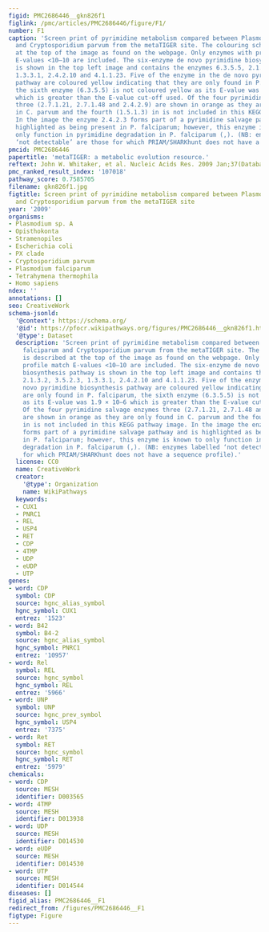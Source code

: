 ```yaml
---
figid: PMC2686446__gkn826f1
figlink: /pmc/articles/PMC2686446/figure/F1/
number: F1
caption: 'Screen print of pyrimidine metabolism compared between Plasmodium falciparum
  and Cryptosporidium parvum from the metaTIGER site. The colouring scheme is described
  at the top of the image as found on the webpage. Only enzymes with profile match
  E-values <10–10 are included. The six-enzyme de novo pyrimidine biosynthesis pathway
  is shown in the top left image and contains the enzymes 6.3.5.5, 2.1.3.2, 3.5.2.3,
  1.3.3.1, 2.4.2.10 and 4.1.1.23. Five of the enzyme in the de novo pyrimidine biosynthesis
  pathway are coloured yellow indicating that they are only found in P. falciparum,
  the sixth enzyme (6.3.5.5) is not coloured yellow as its E-value was 1.9 × 10–6
  which is greater than the E-value cut-off used. Of the four pyrimidine salvage enzymes
  three (2.7.1.21, 2.7.1.48 and 2.4.2.9) are shown in orange as they are only found
  in C. parvum and the fourth (1.5.1.3) in is not included in this KEGG pathway image.
  In the image the enzyme 2.4.2.3 forms part of a pyrimidine salvage pathway and is
  highlighted as being present in P. falciparum; however, this enzyme is known to
  only function in pyrimidine degradation in P. falciparum (,). (NB: enzymes labelled
  ‘not detectable’ are those for which PRIAM/SHARKhunt does not have a sequence profile).'
pmcid: PMC2686446
papertitle: 'metaTIGER: a metabolic evolution resource.'
reftext: John W. Whitaker, et al. Nucleic Acids Res. 2009 Jan;37(Database issue):D531-D538.
pmc_ranked_result_index: '107018'
pathway_score: 0.7585705
filename: gkn826f1.jpg
figtitle: Screen print of pyrimidine metabolism compared between Plasmodium falciparum
  and Cryptosporidium parvum from the metaTIGER site
year: '2009'
organisms:
- Plasmodium sp. A
- Opisthokonta
- Stramenopiles
- Escherichia coli
- PX clade
- Cryptosporidium parvum
- Plasmodium falciparum
- Tetrahymena thermophila
- Homo sapiens
ndex: ''
annotations: []
seo: CreativeWork
schema-jsonld:
  '@context': https://schema.org/
  '@id': https://pfocr.wikipathways.org/figures/PMC2686446__gkn826f1.html
  '@type': Dataset
  description: 'Screen print of pyrimidine metabolism compared between Plasmodium
    falciparum and Cryptosporidium parvum from the metaTIGER site. The colouring scheme
    is described at the top of the image as found on the webpage. Only enzymes with
    profile match E-values <10–10 are included. The six-enzyme de novo pyrimidine
    biosynthesis pathway is shown in the top left image and contains the enzymes 6.3.5.5,
    2.1.3.2, 3.5.2.3, 1.3.3.1, 2.4.2.10 and 4.1.1.23. Five of the enzyme in the de
    novo pyrimidine biosynthesis pathway are coloured yellow indicating that they
    are only found in P. falciparum, the sixth enzyme (6.3.5.5) is not coloured yellow
    as its E-value was 1.9 × 10–6 which is greater than the E-value cut-off used.
    Of the four pyrimidine salvage enzymes three (2.7.1.21, 2.7.1.48 and 2.4.2.9)
    are shown in orange as they are only found in C. parvum and the fourth (1.5.1.3)
    in is not included in this KEGG pathway image. In the image the enzyme 2.4.2.3
    forms part of a pyrimidine salvage pathway and is highlighted as being present
    in P. falciparum; however, this enzyme is known to only function in pyrimidine
    degradation in P. falciparum (,). (NB: enzymes labelled ‘not detectable’ are those
    for which PRIAM/SHARKhunt does not have a sequence profile).'
  license: CC0
  name: CreativeWork
  creator:
    '@type': Organization
    name: WikiPathways
  keywords:
  - CUX1
  - PNRC1
  - REL
  - USP4
  - RET
  - CDP
  - 4TMP
  - UDP
  - eUDP
  - UTP
genes:
- word: CDP
  symbol: CDP
  source: hgnc_alias_symbol
  hgnc_symbol: CUX1
  entrez: '1523'
- word: B42
  symbol: B4-2
  source: hgnc_alias_symbol
  hgnc_symbol: PNRC1
  entrez: '10957'
- word: Rel
  symbol: REL
  source: hgnc_symbol
  hgnc_symbol: REL
  entrez: '5966'
- word: UNP
  symbol: UNP
  source: hgnc_prev_symbol
  hgnc_symbol: USP4
  entrez: '7375'
- word: Ret
  symbol: RET
  source: hgnc_symbol
  hgnc_symbol: RET
  entrez: '5979'
chemicals:
- word: CDP
  source: MESH
  identifier: D003565
- word: 4TMP
  source: MESH
  identifier: D013938
- word: UDP
  source: MESH
  identifier: D014530
- word: eUDP
  source: MESH
  identifier: D014530
- word: UTP
  source: MESH
  identifier: D014544
diseases: []
figid_alias: PMC2686446__F1
redirect_from: /figures/PMC2686446__F1
figtype: Figure
---
```

